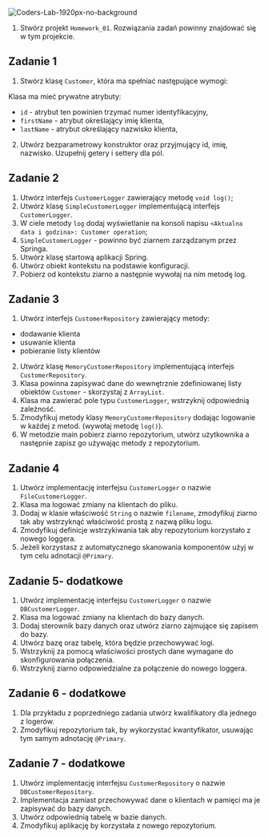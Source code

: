 ![Coders-Lab-1920px-no-background](https://user-images.githubusercontent.com/30623667/104709394-2cabee80-571f-11eb-9518-ea6a794e558e.png)


1. Stwórz projekt `Homework_01`. Rozwiązania zadań powinny znajdować się w tym projekcie.

## Zadanie 1

1. Stwórz klasę `Customer`, która ma spełniać następujące wymogi:

Klasa ma mieć prywatne atrybuty:
 * `id` - atrybut ten powinien trzymać numer identyfikacyjny,
 * `firstName` - atrybut określający imię klienta,
 * `lastName` - atrybut określający nazwisko klienta,
 
2. Utwórz bezparametrowy konstruktor oraz przyjmujący id, imię, nazwisko.
 Uzupełnij getery i settery dla pól.


## Zadanie 2

1. Utwórz interfejs `CustomerLogger` zawierający metodę `void log()`;
3. Utwórz klasę `SimpleCustomerLogger` implementującą interfejs `CustomerLogger`.
4. W ciele metody `log` dodaj wyświetlanie na konsoli napisu `<Aktualna data i godzina>: Customer operation`;
5. `SimpleCustomerLogger` - powinno być ziarnem zarządzanym przez Springa.
5. Utwórz klasę startową aplikacji Spring.
6. Utwórz obiekt kontekstu na podstawie konfiguracji.
7. Pobierz od kontekstu ziarno a następnie wywołaj na nim metodę log. 


## Zadanie 3

1. Utwórz interfejs `CustomerRepository` zawierający metody:
 * dodawanie klienta
 * usuwanie klienta 
 * pobieranie listy klientów
2. Utwórz klasę `MemoryCustomerRepository` implementującą interfejs `CustomerRepository`.
3. Klasa powinna zapisywać dane do wewnętrznie zdefiniowanej listy obiektów `Customer` - skorzystaj z `ArrayList`.  
4. Klasa ma zawierać pole typu `CustomerLogger`, wstrzyknij odpowiednią zależność.
5. Zmodyfikuj metody klasy  `MemoryCustomerRepository` dodając logowanie w każdej z metod. (wywołaj metodę `log()`).     
6. W metodzie main pobierz ziarno repozytorium, utwórz użytkownika a następnie zapisz go używając metody z repozytorium.


## Zadanie 4

1. Utwórz implementację interfejsu `CustomerLogger` o nazwie `FileCustomerLogger`.
2. Klasa ma logować zmiany na klientach do pliku.
3. Dodaj w klasie właściwość `String` o nazwie `filename`, zmodyfikuj ziarno tak aby wstrzyknąć właściwość prostą z nazwą pliku logu.
4. Zmodyfikuj definicje wstrzykiwania tak aby repozytorium korzystało z nowego loggera.
5. Jeżeli korzystasz z automatycznego skanowania komponentów użyj w tym celu adnotacji `@Primary`.


## Zadanie 5- dodatkowe

1. Utwórz implementację interfejsu `CustomerLogger` o nazwie `DBCustomerLogger`.
2. Klasa ma logować zmiany na klientach do bazy danych.
3. Dodaj sterownik bazy danych oraz utwórz ziarno zajmujące się zapisem do bazy.
4. Utwórz bazę oraz tabelę, która będzie przechowywać logi.
5. Wstrzyknij za pomocą właściwości prostych dane wymagane do skonfigurowania połączenia.
6. Wstrzyknij ziarno odpowiedzialne za połączenie do nowego loggera.


## Zadanie 6 - dodatkowe

1. Dla przykładu z poprzedniego zadania utwórz kwalifikatory dla jednego z logerów.
2. Zmodyfikuj repozytorium tak, by wykorzystać kwantyfikator, usuwając tym samym adnotację `@Primary`.


## Zadanie 7 - dodatkowe

1. Utwórz implementację interfejsu `CustomerRepository` o nazwie `DBCustomerRepository`.
2. Implementacja zamiast przechowywać dane o klientach w pamięci ma je zapisywać do bazy danych.
3. Utwórz odpowiednią tabelę w bazie danych.
4. Zmodyfikuj aplikację by korzystała z nowego repozytorium.   
